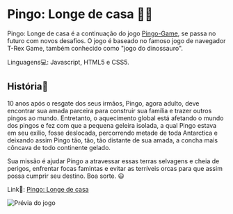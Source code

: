 # Pingo: Longe de casa 🧊🐧

Pingo: Longe de casa é a continuação do jogo [Pingo-Game](https://github.com/Gangorra/Pingo-Game), se passa no futuro com novos desafios. O jogo é baseado no famoso jogo de navegador
T-Rex Game, também conhecido como "jogo do dinossauro".

Linguagens💻: Javascript, HTML5 e CSS5.

## História📖

10 anos após o resgate dos seus irmãos, Pingo, agora adulto, deve encontrar sua amada parceira para construir sua família e trazer outros pingos ao mundo. Entretanto, o 
aquecimento global está afetando o mundo dos pingos e fez com que a pequena geleira isolada, a qual Pingo estava em seu exílio, fosse deslocada, percorrendo metade de 
toda Antarctica e deixando assim Pingo tão, tão, tão distante de sua amada, a concha mais côncava de todo continente gelado. 

Sua missão é ajudar Pingo a atravessar essas terras selvagens e cheia de perigos, enfrentar focas famintas e evitar as terríveis orcas para que assim possa cumprir seu destino.
Boa sorte. 😃


Link🔗: [Pingo: Longe de casa](https://gangorra.github.io/pingo-longe_de_casa/)

![Prévia do jogo](https://media.discordapp.net/attachments/1091746940225593467/1091747263379943535/Captura_de_tela_de_2023-03-31_21-59-26.png?width=892&height=429)
